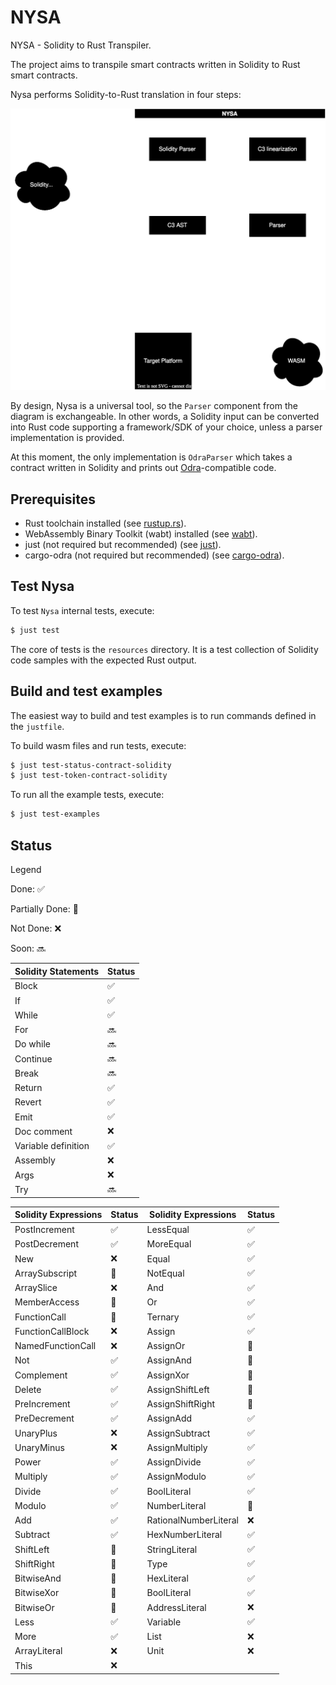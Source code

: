 # NYSA

NYSA - Solidity to Rust Transpiler.

The project aims to transpile smart contracts written in Solidity to Rust smart contracts.

Nysa performs Solidity-to-Rust translation in four steps:

![nysa-gen](./assets/nysa_generic.drawio.svg)


By design, Nysa is a universal tool, so the `Parser` component from the diagram is exchangeable. In other words, a Solidity input can be converted into Rust code supporting a framework/SDK of your choice, unless a parser implementation is provided.

At this moment, the only implementation is `OdraParser` which takes a contract written in Solidity and prints out [Odra](https://odra.dev/docs/)-compatible code.

## Prerequisites

- Rust toolchain installed (see [rustup.rs](https://rustup.rs/)).
- WebAssembly Binary Toolkit (wabt) installed (see [wabt](https://github.com/WebAssembly/wabt)).
- just (not required but recommended) (see [just](https://github.com/casey/just)).
- cargo-odra (not required but recommended) (see [cargo-odra](https://github.com/odradev/cargo-odra)).

## Test Nysa

To test `Nysa` internal tests, execute:

```bash
$ just test
```

The core of tests is the `resources` directory. It is a test collection of Solidity code samples with the expected Rust output. 

## Build and test examples

The easiest way to build and test examples is to run commands defined in the `justfile`.

To build wasm files and run tests, execute:

```bash
$ just test-status-contract-solidity
$ just test-token-contract-solidity
```

To run all the example tests, execute:

```bash
$ just test-examples
```
## Status

Legend

Done:           :white_check_mark:

Partially Done: :hammer:

Not Done:       :x:

Soon:           :soon:

| Solidity Statements | Status             |
|---------------------|--------------------|
| Block               | :white_check_mark: |
| If                  | :white_check_mark: |
| While               | :white_check_mark: |
| For                 | :soon:             |
| Do while            | :soon:             |
| Continue            | :soon:             |
| Break               | :soon:             |
| Return              | :white_check_mark: |
| Revert              | :white_check_mark: |
| Emit                | :white_check_mark: |
| Doc comment         | :x:                |
| Variable definition | :white_check_mark: |
| Assembly            | :x:                |
| Args                | :x:                |
| Try                 | :soon:             |


| Solidity Expressions | Status             | Solidity Expressions  | Status             |
|----------------------|--------------------|-----------------------|--------------------|
| PostIncrement        | :white_check_mark: | LessEqual             | :white_check_mark: |
| PostDecrement        | :white_check_mark: | MoreEqual             | :white_check_mark: |
| New                  | :x:                | Equal                 | :white_check_mark: |
| ArraySubscript       | :hammer:           | NotEqual              | :white_check_mark: |
| ArraySlice           | :x:                | And                   | :white_check_mark: |
| MemberAccess         | :hammer:           | Or                    | :white_check_mark: |
| FunctionCall         | :hammer:           | Ternary               | :white_check_mark: |
| FunctionCallBlock    | :x:                | Assign                | :white_check_mark: |
| NamedFunctionCall    | :x:                | AssignOr              | :hammer:           |
| Not                  | :white_check_mark: | AssignAnd             | :hammer:           |
| Complement           | :white_check_mark: | AssignXor             | :hammer:           |
| Delete               | :white_check_mark: | AssignShiftLeft       | :hammer:           |
| PreIncrement         | :white_check_mark: | AssignShiftRight      | :hammer:           |
| PreDecrement         | :white_check_mark: | AssignAdd             | :white_check_mark: |
| UnaryPlus            | :x:                | AssignSubtract        | :white_check_mark: |
| UnaryMinus           | :x:                | AssignMultiply        | :white_check_mark: |
| Power                | :white_check_mark: | AssignDivide          | :white_check_mark: |
| Multiply             | :white_check_mark: | AssignModulo          | :white_check_mark: |
| Divide               | :white_check_mark: | BoolLiteral           | :white_check_mark: |
| Modulo               | :white_check_mark: | NumberLiteral         | :hammer:           |
| Add                  | :white_check_mark: | RationalNumberLiteral | :x:                |
| Subtract             | :white_check_mark: | HexNumberLiteral      | :white_check_mark: |
| ShiftLeft            | :hammer:           | StringLiteral         | :white_check_mark: |
| ShiftRight           | :hammer:           | Type                  | :white_check_mark: |
| BitwiseAnd           | :hammer:           | HexLiteral            | :white_check_mark: |
| BitwiseXor           | :hammer:           | BoolLiteral           | :white_check_mark: |
| BitwiseOr            | :hammer:           | AddressLiteral        | :x:                |
| Less                 | :white_check_mark: | Variable              | :white_check_mark: |
| More                 | :white_check_mark: | List                  | :x:                |
| ArrayLiteral         | :x:                | Unit                  | :x:                |
| This                 | :x:                |                       |                    |

